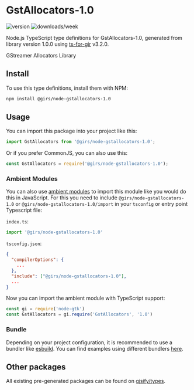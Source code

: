 
# GstAllocators-1.0

![version](https://img.shields.io/npm/v/@girs/node-gstallocators-1.0)
![downloads/week](https://img.shields.io/npm/dw/@girs/node-gstallocators-1.0)


Node.js TypeScript type definitions for GstAllocators-1.0, generated from library version 1.0.0 using [ts-for-gir](https://github.com/gjsify/ts-for-gir) v3.2.0.

GStreamer Allocators Library

## Install

To use this type definitions, install them with NPM:
```bash
npm install @girs/node-gstallocators-1.0
```

## Usage

You can import this package into your project like this:
```ts
import GstAllocators from '@girs/node-gstallocators-1.0';
```

Or if you prefer CommonJS, you can also use this:
```ts
const GstAllocators = require('@girs/node-gstallocators-1.0');
```

### Ambient Modules

You can also use [ambient modules](https://github.com/gjsify/ts-for-gir/tree/main/packages/cli#ambient-modules) to import this module like you would do this in JavaScript.
For this you need to include `@girs/node-gstallocators-1.0` or `@girs/node-gstallocators-1.0/import` in your `tsconfig` or entry point Typescript file:

`index.ts`:
```ts
import '@girs/node-gstallocators-1.0'
```

`tsconfig.json`:
```json
{
  "compilerOptions": {
    ...
  },
  "include": ["@girs/node-gstallocators-1.0"],
  ...
}
```

Now you can import the ambient module with TypeScript support: 

```ts
const gi = require('node-gtk')
const GstAllocators = gi.require('GstAllocators', '1.0')
```


### Bundle

Depending on your project configuration, it is recommended to use a bundler like [esbuild](https://esbuild.github.io/). You can find examples using different bundlers [here](https://github.com/gjsify/ts-for-gir/tree/main/examples).

## Other packages

All existing pre-generated packages can be found on [gjsify/types](https://github.com/gjsify/types).

